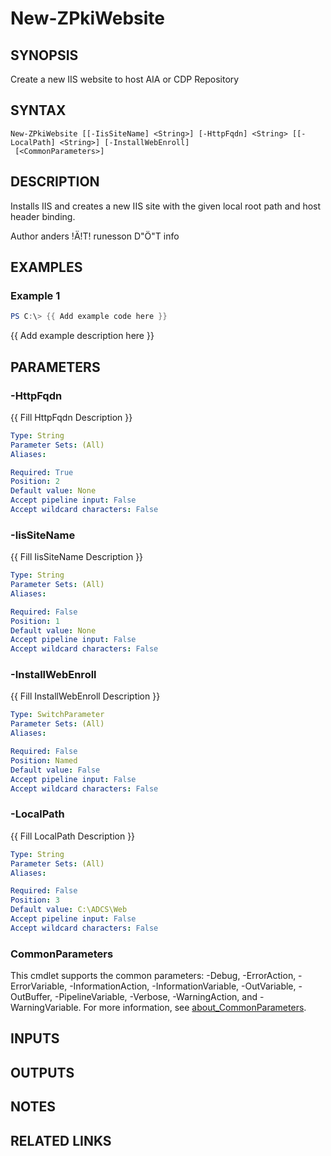 ﻿---
external help file: PsZPki-help.xml
Module Name: ZPki
online version:
schema: 2.0.0
---

# New-ZPkiWebsite

## SYNOPSIS
Create a new IIS website to host AIA or CDP Repository

## SYNTAX

```
New-ZPkiWebsite [[-IisSiteName] <String>] [-HttpFqdn] <String> [[-LocalPath] <String>] [-InstallWebEnroll]
 [<CommonParameters>]
```

## DESCRIPTION
Installs IIS and creates a new IIS site with the given local root path and host header binding.

Author anders !Ä!T!
runesson D"Ö"T info

## EXAMPLES

### Example 1
```powershell
PS C:\> {{ Add example code here }}
```

{{ Add example description here }}

## PARAMETERS

### -HttpFqdn
{{ Fill HttpFqdn Description }}

```yaml
Type: String
Parameter Sets: (All)
Aliases:

Required: True
Position: 2
Default value: None
Accept pipeline input: False
Accept wildcard characters: False
```

### -IisSiteName
{{ Fill IisSiteName Description }}

```yaml
Type: String
Parameter Sets: (All)
Aliases:

Required: False
Position: 1
Default value: None
Accept pipeline input: False
Accept wildcard characters: False
```

### -InstallWebEnroll
{{ Fill InstallWebEnroll Description }}

```yaml
Type: SwitchParameter
Parameter Sets: (All)
Aliases:

Required: False
Position: Named
Default value: False
Accept pipeline input: False
Accept wildcard characters: False
```

### -LocalPath
{{ Fill LocalPath Description }}

```yaml
Type: String
Parameter Sets: (All)
Aliases:

Required: False
Position: 3
Default value: C:\ADCS\Web
Accept pipeline input: False
Accept wildcard characters: False
```

### CommonParameters
This cmdlet supports the common parameters: -Debug, -ErrorAction, -ErrorVariable, -InformationAction, -InformationVariable, -OutVariable, -OutBuffer, -PipelineVariable, -Verbose, -WarningAction, and -WarningVariable. For more information, see [about_CommonParameters](http://go.microsoft.com/fwlink/?LinkID=113216).

## INPUTS

## OUTPUTS

## NOTES

## RELATED LINKS
